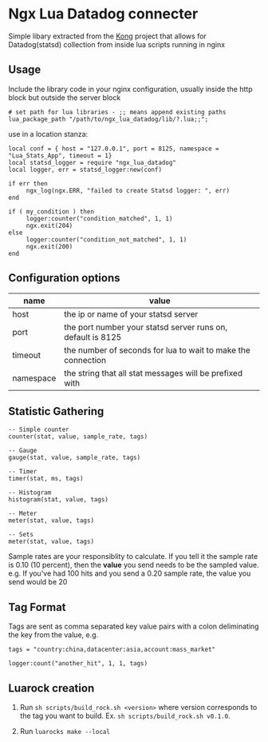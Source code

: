 # Ngx Lua Datadog connecter

Simple libary extracted from the [Kong](https://github.com/Mashape/kong) project that allows for Datadog(statsd) collection from inside lua scripts running in nginx

## Usage

Include the library code in your nginx configuration, usually inside the http block but outside the server block

```
# set path for lua libraries - ;; means append existing paths
lua_package_path "/path/to/ngx_lua_datadog/lib/?.lua;;";
```

use in a location stanza:
 
```
local conf = { host = "127.0.0.1", port = 8125, namespace = "Lua_Stats_App", timeout = 1}
local statsd_logger = require "ngx_lua_datadog"
local logger, err = statsd_logger:new(conf)

if err then
     ngx_log(ngx.ERR, "failed to create Statsd logger: ", err)
end

if ( my_condition ) then
     logger:counter("condition_matched", 1, 1)
     ngx.exit(204)
else
     logger:counter("condition_not_matched", 1, 1)
     ngx.exit(200)
end
```

## Configuration options
| name | value |
-------|--------
| host | the ip or name of your statsd server |
| port | the port number your statsd server runs on, default is 8125 |
| timeout| the number of seconds for lua to wait to make the connection |
| namespace | the string that all stat messages will be prefixed with |


## Statistic Gathering

```
-- Simple counter 
counter(stat, value, sample_rate, tags)

-- Gauge
gauge(stat, value, sample_rate, tags)

-- Timer
timer(stat, ms, tags)

-- Histogram
histogram(stat, value, tags)

-- Meter
meter(stat, value, tags)

-- Sets
meter(stat, value, tags)
```
Sample rates are your responsiblity to calculate.  If you tell it the sample rate is 0.10 (10 percent), then the **value** you send needs to be the sampled value.  e.g. If you've had 100 hits and you send a 0.20 sample rate, the value you send would be 20

## Tag Format

Tags are sent as comma separated key value pairs with a colon deliminating the key from the value, e.g.
```
tags = "country:china,datacenter:asia,account:mass_market"

logger:count("another_hit", 1, 1, tags)
```

## Luarock creation

1. Run `sh scripts/build_rock.sh <version>` where version corresponds to the tag you want to build.  Ex. `sh scripts/build_rock.sh v0.1.0`.

2. Run `luarocks make --local`



